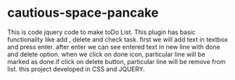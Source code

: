 # cautious-space-pancake

This is code jquery code to make toDo List. This plugin has basic functionality like add , delete and check task.
first we will add text in textbox and press enter. after enter we can see entered text in new line with done and delete option. when we click on done icon, particular line 
will be marked as done.if click on delete button, particular line will be remove from list. this project developed in CSS and JQUERY.
